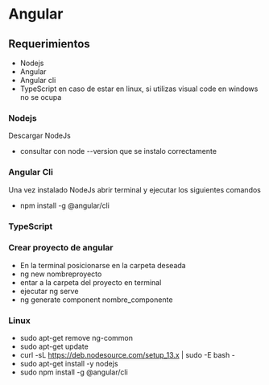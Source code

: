 # Angular

## Requerimientos

* Nodejs
* Angular
* Angular cli
* TypeScript en caso de estar en linux, si utilizas visual code en windows no se ocupa

### Nodejs
Descargar NodeJs
* consultar con node --version que se instalo correctamente
### Angular Cli
Una vez instalado NodeJs abrir terminal y ejecutar los siguientes comandos
* npm install -g @angular/cli
### TypeScript
### Crear proyecto de angular
* En la terminal posicionarse en la carpeta deseada
* ng new nombreproyecto
* entar a la carpeta del proyecto en terminal
* ejecutar ng serve
* ng generate component nombre_componente

### Linux
* sudo apt-get remove ng-common
* sudo apt-get update  
* curl -sL https://deb.nodesource.com/setup_13.x | sudo -E bash -
* sudo apt-get install -y nodejs
* sudo npm install -g @angular/cli